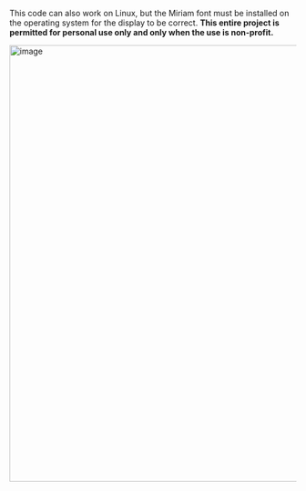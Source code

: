 This code can also work on Linux, but the Miriam font must be installed on the operating system for the display to be correct.
**This entire project is permitted for personal use only and only when the use is non-profit.**


<img width="1366" height="768" alt="image" src="https://github.com/user-attachments/assets/6b219d4e-6da9-4630-b464-21d61c0ae866" />

